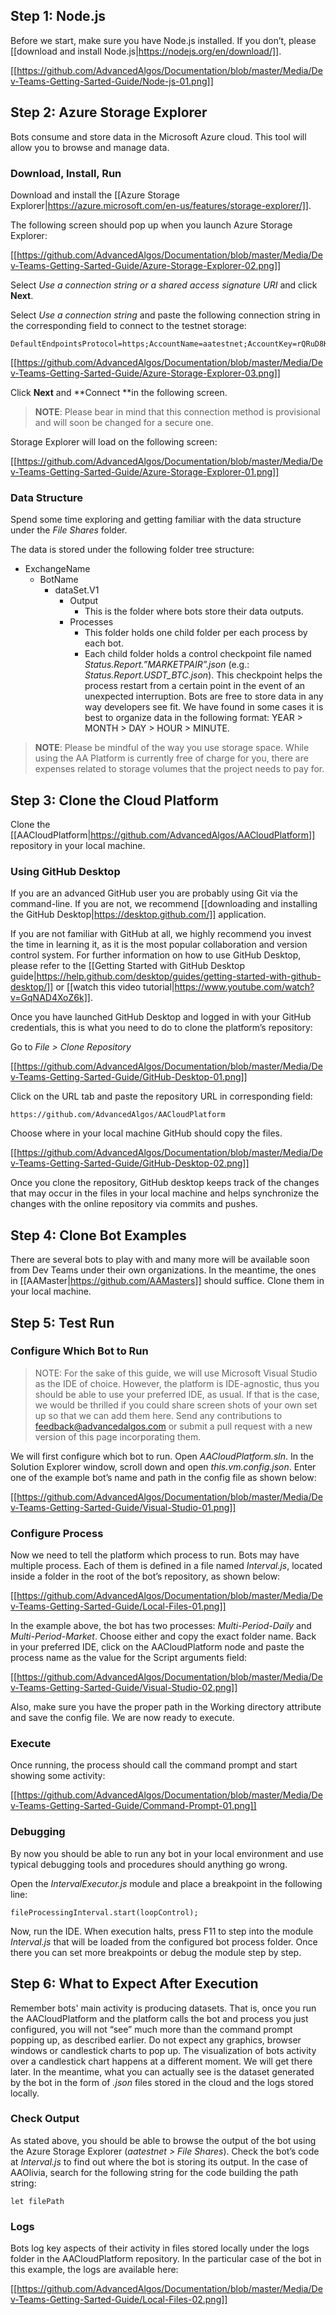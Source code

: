 ## Step 1: Node.js

Before we start, make sure you have Node.js installed. If you don’t, please [[download and install Node.js|https://nodejs.org/en/download/]].

[[https://github.com/AdvancedAlgos/Documentation/blob/master/Media/Dev-Teams-Getting-Sarted-Guide/Node-js-01.png]]

## Step 2: Azure Storage Explorer

Bots consume and store data in the Microsoft Azure cloud. This tool will allow you to browse and manage data.

### Download, Install, Run

Download and install the [[Azure Storage Explorer|https://azure.microsoft.com/en-us/features/storage-explorer/]].

The following screen should pop up when you launch Azure Storage Explorer:

[[https://github.com/AdvancedAlgos/Documentation/blob/master/Media/Dev-Teams-Getting-Sarted-Guide/Azure-Storage-Explorer-02.png]]

Select _Use a connection string or a shared access signature URI_ and click **Next**.

Select _Use a connection string_ and paste the following connection string in the corresponding field to connect to the testnet storage:

```
DefaultEndpointsProtocol=https;AccountName=aatestnet;AccountKey=rQRuD8KeD0upqcN9532zqZTknKwkYJDpGzkATGptk9lIEovkLchdOGOJVld26cUjpzTA4enxsxpCB33B0pOZRg==;EndpointSuffix=core.windows.net
```

[[https://github.com/AdvancedAlgos/Documentation/blob/master/Media/Dev-Teams-Getting-Sarted-Guide/Azure-Storage-Explorer-03.png]]

Click **Next** and **Connect **in the following screen.

> **NOTE**: Please bear in mind that this connection method is provisional and will soon be changed for a secure one.

Storage Explorer will load on the following screen:

[[https://github.com/AdvancedAlgos/Documentation/blob/master/Media/Dev-Teams-Getting-Sarted-Guide/Azure-Storage-Explorer-01.png]]

### Data Structure

Spend some time exploring and getting familiar with the data structure under the _File Shares_ folder.

The data is stored under the following folder tree structure:

- ExchangeName
  - BotName
    - dataSet.V1
      - Output
        - This is the folder where bots store their data outputs.
      - Processes
        - This folder holds one child folder per each process by each bot.
        - Each child folder holds a control checkpoint file named _Status.Report.”MARKETPAIR”.json_ (e.g.: _Status.Report.USDT_BTC.json_). This checkpoint helps the process restart from a certain point in the event of an unexpected interruption. Bots are free to store data in any way developers see fit. We have found in some cases it is best to organize data in the following format: YEAR > MONTH > DAY > HOUR > MINUTE.

> **NOTE**: Please be mindful of the way you use storage space. While using the AA Platform is currently free of charge for you, there are expenses related to storage volumes that the project needs to pay for.

## Step 3: Clone the Cloud Platform

Clone the [[AACloudPlatform|https://github.com/AdvancedAlgos/AACloudPlatform]] repository in your local machine.

### Using GitHub Desktop

If you are an advanced GitHub user you are probably using Git via the command-line. If you are not, we recommend [[downloading and installing the GitHub Desktop|https://desktop.github.com/]] application.

If you are not familiar with GitHub at all, we highly recommend you invest the time in learning it, as it is the most popular collaboration and version control system. For further information on how to use GitHub Desktop, please refer to the [[Getting Started with GitHub Desktop guide|https://help.github.com/desktop/guides/getting-started-with-github-desktop/]] or [[watch this video tutorial|https://www.youtube.com/watch?v=GqNAD4XoZ6k]].

Once you have launched GitHub Desktop and logged in with your GitHub credentials, this is what you need to do to clone the platform’s repository:

Go to _File > Clone Repository_

[[https://github.com/AdvancedAlgos/Documentation/blob/master/Media/Dev-Teams-Getting-Sarted-Guide/GitHub-Desktop-01.png]]

Click on the URL tab and paste the repository URL in corresponding field: 

```
https://github.com/AdvancedAlgos/AACloudPlatform
```

Choose where in your local machine GitHub should copy the files.

[[https://github.com/AdvancedAlgos/Documentation/blob/master/Media/Dev-Teams-Getting-Sarted-Guide/GitHub-Desktop-02.png]]

Once you clone the repository, GitHub desktop keeps track of the changes that may occur in the files in your local machine and helps synchronize the changes with the online repository via commits and pushes. 

## Step 4: Clone Bot Examples

There are several bots to play with and many more will be available soon from Dev Teams under their own organizations. In the meantime, the ones in [[AAMaster|https://github.com/AAMasters]] should suffice. Clone them in your local machine.

## Step 5: Test Run

### Configure Which Bot to Run

> NOTE: For the sake of this guide, we will use Microsoft Visual Studio as the IDE of choice. However, the platform is IDE-agnostic, thus you should be able to use your preferred IDE, as usual. If that is the case, we would be thrilled if you could share screen shots of your own set up so that we can add them here. Send any contributions to feedback@advancedalgos.com or submit a pull request with a new version of this page incorporating them.

We will first configure which bot to run. Open _AACloudPlatform.sln_. In the Solution Explorer window, scroll down and open _this.vm.config.json_. Enter one of the example bot’s name and path in the config file as shown below:

[[https://github.com/AdvancedAlgos/Documentation/blob/master/Media/Dev-Teams-Getting-Sarted-Guide/Visual-Studio-01.png]]

### Configure Process

Now we need to tell the platform which process to run. Bots may have multiple process. Each of them is defined in a file named _Interval.js_, located inside a folder in the root of the bot’s repository, as shown below:

[[https://github.com/AdvancedAlgos/Documentation/blob/master/Media/Dev-Teams-Getting-Sarted-Guide/Local-Files-01.png]]

In the example above, the bot has two processes: _Multi-Period-Daily_ and _Multi-Period-Market_. Choose either and copy the exact folder name. Back in your preferred IDE, click on the AACloudPlatform node and paste the process name as the value for the Script arguments field:

[[https://github.com/AdvancedAlgos/Documentation/blob/master/Media/Dev-Teams-Getting-Sarted-Guide/Visual-Studio-02.png]]

Also, make sure you have the proper path in the Working directory attribute and save the config file. We are now ready to execute.

### Execute

Once running, the process should call the command prompt and start showing some activity:

[[https://github.com/AdvancedAlgos/Documentation/blob/master/Media/Dev-Teams-Getting-Sarted-Guide/Command-Prompt-01.png]]

### Debugging

By now you should be able to run any bot in your local environment and use typical debugging tools and procedures should anything go wrong.

Open the _IntervalExecutor.js_ module and place a breakpoint in the following line:

```
fileProcessingInterval.start(loopControl);
```

Now, run the IDE. When execution halts, press F11 to step into the module _Interval.js_ that will be loaded from the configured bot process folder. Once there you can set more breakpoints or debug the module step by step.

## Step 6: What to Expect After Execution

Remember bots' main activity is producing datasets. That is, once you run the AACloudPlatform and the platform calls the bot and process you just configured, you will not “see” much more than the command prompt popping up, as described earlier. Do not expect any graphics, browser windows or candlestick charts to pop up. The visualization of bots activity over a candlestick chart happens at a different moment. We will get there later. In the meantime, what you can actually see is the dataset generated by the bot in the form of _.json_ files stored in the cloud and the logs stored locally.

### Check Output

As stated above, you should be able to browse the output of the bot using the Azure Storage Explorer (_aatestnet > File Shares_). Check the bot’s code at _Interval.js_ to find out where the bot is storing its output. In the case of AAOlivia, search for the following string for the code building the path string:

```
let filePath
```

### Logs

Bots log key aspects of their activity in files stored locally under the logs folder in the AACloudPlatform repository. In the particular case of the bot in this example, the logs are available here:

[[https://github.com/AdvancedAlgos/Documentation/blob/master/Media/Dev-Teams-Getting-Sarted-Guide/Local-Files-02.png]]